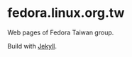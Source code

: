 fedora.linux.org.tw
===================

Web pages of Fedora Taiwan group.

Build with [Jekyll](http://jekyllrb.com/).
